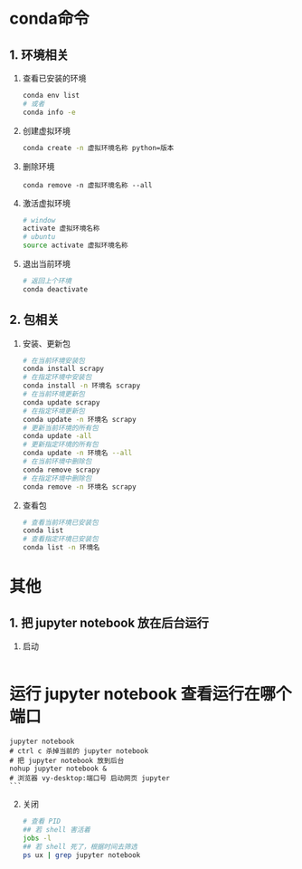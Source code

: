 # conda命令

## 1. 环境相关

1. 查看已安装的环境

   ```bash
   conda env list
   # 或者
   conda info -e
   ```

2. 创建虚拟环境

   ```bash
   conda create -n 虚拟环境名称 python=版本
   ```

3. 删除环境

   ```BA
   conda remove -n 虚拟环境名称 --all
   ```

4. 激活虚拟环境

   ```bash
   # window
   activate 虚拟环境名称
   # ubuntu
   source activate 虚拟环境名称
   ```
   
5. 退出当前环境

   ```bash
   # 返回上个环境
   conda deactivate
   ```

   

## 2. 包相关
 1. 安装、更新包

       ```bash
       # 在当前环境安装包
       conda install scrapy
       # 在指定环境中安装包
       conda install -n 环境名 scrapy
       # 在当前环境更新包
       conda update scrapy
       # 在指定环境更新包
       conda update -n 环境名 scrapy
       # 更新当前环境的所有包
       conda update -all
       # 更新指定环境的所有包
       conda update -n 环境名 --all
       # 在当前环境中删除包
       conda remove scrapy
       # 在指定环境中删除包
       conda remove -n 环境名 scrapy
       ```
       
 2. 查看包

       ```bash
       # 查看当前环境已安装包
       conda list
       # 查看指定环境已安装包
       conda list -n 环境名
       ```


# 其他

## 1. 把 jupyter notebook 放在后台运行

1. 启动

    ```bash
# 运行 jupyter notebook 查看运行在哪个端口
    jupyter notebook
    # ctrl c 杀掉当前的 jupyter notebook
    # 把 jupyter notebook 放到后台
    nohup jupyter notebook &
    # 浏览器 vy-desktop:端口号 启动网页 jupyter
    ```

2. 关闭

    ```bash
    # 查看 PID
    ## 若 shell 害活着
    jobs -l
    ## 若 shell 死了，根据时间去筛选
    ps ux | grep jupyter notebook
    ```

    

